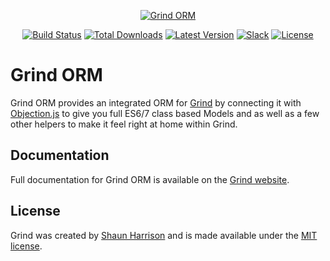 <p align="center"><a href="https://grind.rocks"><img src="https://s3.amazonaws.com/assets.grind.rocks/docs/img/grind-orm.svg" alt="Grind ORM" /></a></p>

<p align="center">
<a href="https://travis-ci.org/grindjs/orm"><img src="https://img.shields.io/travis/grindjs/orm.svg" alt="Build Status"></a>
<a href="https://www.npmjs.com/package/grind-orm"><img src="https://img.shields.io/npm/dt/grind-orm.svg" alt="Total Downloads"></a>
<a href="https://www.npmjs.com/package/grind-orm"><img src="https://img.shields.io/npm/v/grind-orm.svg" alt="Latest Version"></a>
<a href="https:/grind.chat"><img src="https://grind.chat/badge.svg" alt="Slack"></a>
<a href="https://www.npmjs.com/package/grind-orm"><img src="https://img.shields.io/npm/l/grind-orm.svg" alt="License"></a>
</p>

# Grind ORM

Grind ORM provides an integrated ORM for [Grind](https://github.com/grindjs/framework) by connecting it with [Objection.js](http://vincit.github.io/objection.js) to give you full ES6/7 class based Models and as well as a few other helpers to make it feel right at home within Grind.

## Documentation

Full documentation for Grind ORM is available on the [Grind website](https://grind.rocks/docs/guides/orm).

## License

Grind was created by [Shaun Harrison](https://github.com/shnhrrsn) and is made available under the [MIT license](LICENSE).
